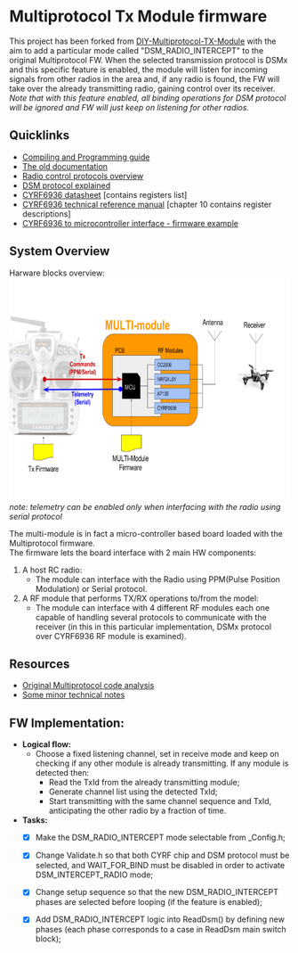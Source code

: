 # Multiprotocol Tx Module firmware
This project has been forked from [DIY-Multiprotocol-TX-Module](https://github.com/pascallanger/DIY-Multiprotocol-TX-Module) with the aim to add a particular mode called "DSM_RADIO_INTERCEPT" to the original Multiprotocol FW. When the selected transmission protocol is DSMx and this specific feature is enabled, the module will listen for incoming signals from other radios in the area and, if any radio is found, the FW will take over the already transmitting radio, gaining control over its receiver. <br/>
_Note that with this feature enabled, all binding operations for DSM protocol will be ignored and FW will just keep on listening for other radios._

## Quicklinks
* [Compiling and Programming guide](https://github.com/pascallanger/DIY-Multiprotocol-TX-Module/blob/master/docs/Compiling.md)
* [The old documentation](https://github.com/pascallanger/DIY-Multiprotocol-TX-Module/blob/master/docs/README-old.md)
* [Radio control protocols overview](http://www.dronetrest.com/t/rc-radio-control-protocols-explained-pwm-ppm-pcm-sbus-ibus-dsmx-dsm2/1357)
* [DSM protocol explained](https://wiki.paparazziuav.org/wiki/DSM)
* [CYRF6936 datasheet](http://www.cypress.com/file/126466/download) [contains registers list]
* [CYRF6936 technical reference manual](http://www.cypress.com/file/136666/download) [chapter 10 contains register descriptions]
* [CYRF6936 to microcontroller interface - firmware example](https://sites.google.com/site/mrdunk/interfacing-cypress-cyrf6936-to-avr-microcontrollers) 

## System Overview
Harware blocks overview:<br/>
<img src="docs/pics/hw_overview.png" width="700" height="400" /><br/>
*note: telemetry can be enabled only when interfacing with the radio using serial protocol*

The multi-module is in fact a micro-controller based board loaded with the Multiprotocol firmware.<br/>
The firmware lets the board interface with 2 main HW components:
1. A host RC radio:
	- The module can interface with the Radio using PPM(Pulse Position Modulation) or Serial protocol.
2. A RF module that performs TX/RX operations to/from the model:
	- The module can interface with 4 different RF modules each one capable of handling several protocols to communicate with the receiver (in this in this particular implementation, DSMx protocol over CYRF6936 RF module is examined).  

## Resources
* [Original Multiprotocol code analysis](docs/analysis.md)
* [Some minor technical notes](docs/techref.md)

## FW Implementation:
- __Logical flow:__
	- Choose a fixed listening channel, set in receive mode and keep on checking if any other module is already transmitting. If any module is detected then:
		- Read the TxId from the already transmitting module;
		- Generate channel list using the detected TxId;
		- Start transmitting with the same channel sequence and TxId, anticipating the other radio by a fraction of time.
- __Tasks:__
	- [x] Make the DSM_RADIO_INTERCEPT mode selectable from _Config.h;
	- [x] Change Validate.h so that both CYRF chip and DSM protocol must be selected, and WAIT_FOR_BIND must be disabled in order to activate DSM_INTERCEPT_RADIO mode;
	- [x] Change setup sequence so that the new DSM_RADIO_INTERCEPT phases are selected before looping (if the feature is enabled);
	- [x] Add DSM_RADIO_INTERCEPT logic into ReadDsm() by defining new phases (each phase corresponds to a case in ReadDsm main switch block);
	